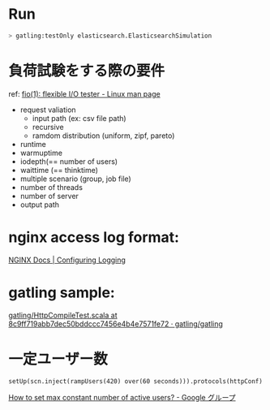 # Run

```bash
> gatling:testOnly elasticsearch.ElasticsearchSimulation
```

# 負荷試験をする際の要件
ref: [fio(1): flexible I/O tester - Linux man page](https://linux.die.net/man/1/fio)

- request valiation
  - input path (ex: csv file path)
  - recursive
  - ramdom distribution (uniform, zipf, pareto)
- runtime
- warmuptime
- iodepth(== number of users)
- waittime (== thinktime)
- multiple scenario (group, job file)
- number of threads
- number of server
- output path

# nginx access log format:
[NGINX Docs | Configuring Logging](https://docs.nginx.com/nginx/admin-guide/monitoring/logging/)

# gatling sample:
[gatling/HttpCompileTest.scala at 8c9ff719abb7dec50bddccc7456e4b4e7571fe72 · gatling/gatling](https://github.com/gatling/gatling/blob/8c9ff719abb7dec50bddccc7456e4b4e7571fe72/gatling-http/src/test/scala/io/gatling/http/HttpCompileTest.scala)


# 一定ユーザー数
```
setUp(scn.inject(rampUsers(420) over(60 seconds))).protocols(httpConf)
```
[How to set max constant number of active users? - Google グループ](https://groups.google.com/forum/#!topic/gatling/L96mIvr59IM)

